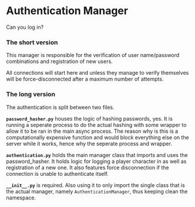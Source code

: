 # Authentication Manager

Can you log in?

### The short version

This manager is responsible for the verification of user name/password combinations and registration of new users. 

All connections will start here and unless they manage to verify themselves will be force-disconnected after a maximum number of attempts.

### The long version

The authentication is split between two files.

**`password_hasher.py`** houses the logic of hashing passwords, yes. It is running a seperate process to do the actual hashing with some wrapper to allow it to be ran in the main async process. The reason why is this is a computationally expensive function and would block everything else on the server while it works, hence why the seperate process and wrapper.

**`authentication.py`** holds the main manager class that imports and uses the password_hasher. It holds logic for logging a player character in as well as registration of a new one. It also features force disconnection if the connection is unable to authenticate itself.

**`__init__.py`** is required. Also using it to only import the single class that is the actual manager, namely `AuthenticationManager`, thus keeping clean the namespace.